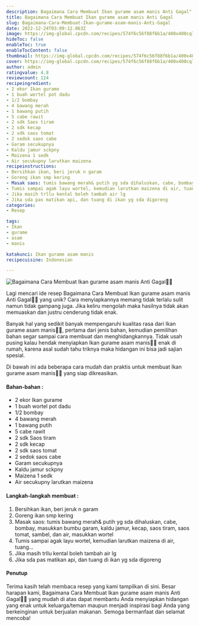 ```yaml
---
description: Bagaimana Cara Membuat Ikan gurame asam manis Anti Gagal"
title: Bagaimana Cara Membuat Ikan gurame asam manis Anti Gagal
slug: Bagaimana-Cara-Membuat-Ikan-gurame-asam-manis-Anti-Gagal
date: 2022-12-24T03:09:12.063Z
image: https://img-global.cpcdn.com/recipes/574f6c56f88f6b1a/400x400cq70/photo.jpg
hideToc: false
enableToc: true
enableTocContent: false
thumbnail: https://img-global.cpcdn.com/recipes/574f6c56f88f6b1a/400x400cq70/photo.jpg
cover: https://img-global.cpcdn.com/recipes/574f6c56f88f6b1a/400x400cq70/photo.jpg
author: admin
ratingvalue: 4.8
reviewcount: 124
recipeingredient:
- 2 ekor Ikan gurame
- 1 buah wortel pot dadu
- 1/2 bombay
- 4 bawang merah
- 1 bawang putih
- 5 cabe rawit
- 2 sdk Saos tiram
- 2 sdk kecap
- 2 sdk saos tomat
- 2 sedok saos cabe
- Garam secukupnya
- Kaldu jamur sckpny
- Maizena 1 sedk
- Air secukupny larutkan maizena
recipeinstructions:
- Bersihkan ikan, beri jeruk n garam
- Goreng ikan smp kering
- Masak saos: tumis bawang merah& putih yg sda dihaluskan, cabe, bombay, masukkan bumbu garam, kaldu jamur, kecap, saos tiram, saos tomat, sambel, dan air, masukkan wortel
- Tumis sampai agak layu wortel, kemudian larutkan maizena di air, tuang...
- Jika masih trllu kental boleh tambah air lg
- Jika sda pas matikan api, dan tuang di ikan yg sda digoreng
categories:
- Resep

tags:
- Ikan
- gurame
- asam
- manis

katakunci: Ikan gurame asam manis
recipecuisine: Indonesian

---
```


![Bagaimana Cara Membuat Ikan gurame asam manis Anti Gagal👩‍🍳](https://img-global.cpcdn.com/recipes/574f6c56f88f6b1a/400x400cq70/photo.jpg)

Lagi mencari ide resep Bagaimana Cara Membuat Ikan gurame asam manis Anti Gagal👩‍🍳 yang unik? Cara menyiapkannya memang tidak terlalu sulit namun tidak gampang juga. Jika keliru mengolah maka hasilnya tidak akan memuaskan dan justru cenderung tidak enak.

Banyak hal yang sedikit banyak mempengaruhi kualitas rasa dari Ikan gurame asam manis👩‍🍳, pertama dari jenis bahan, kemudian pemilihan bahan segar sampai cara membuat dan menghidangkannya. Tidak usah pusing kalau hendak menyiapkan Ikan gurame asam manis👩‍🍳 enak di rumah, karena asal sudah tahu triknya maka hidangan ini bisa jadi sajian spesial.

Di bawah ini ada beberapa cara mudah dan praktis untuk membuat Ikan gurame asam manis👩‍🍳 yang siap dikreasikan.

<!--inarticleads1-->

#### Bahan-bahan :

- 2 ekor Ikan gurame
- 1 buah wortel pot dadu
- 1/2 bombay
- 4 bawang merah
- 1 bawang putih
- 5 cabe rawit
- 2 sdk Saos tiram
- 2 sdk kecap
- 2 sdk saos tomat
- 2 sedok saos cabe
- Garam secukupnya
- Kaldu jamur sckpny
- Maizena 1 sedk
- Air secukupny larutkan maizena

<!--inarticleads2-->

#### Langkah-langkah membuat :

1. Bersihkan ikan, beri jeruk n garam
1. Goreng ikan smp kering
1. Masak saos: tumis bawang merah& putih yg sda dihaluskan, cabe, bombay, masukkan bumbu garam, kaldu jamur, kecap, saos tiram, saos tomat, sambel, dan air, masukkan wortel
1. Tumis sampai agak layu wortel, kemudian larutkan maizena di air, tuang...
1. Jika masih trllu kental boleh tambah air lg
1. Jika sda pas matikan api, dan tuang di ikan yg sda digoreng

#### Penutup

Terima kasih telah membaca resep yang kami tampilkan di sini. Besar harapan kami, Bagaimana Cara Membuat Ikan gurame asam manis Anti Gagal👩‍🍳 yang mudah di atas dapat membantu Anda menyiapkan hidangan yang enak untuk keluarga/teman maupun menjadi inspirasi bagi Anda yang berkeinginan untuk berjualan makanan. Semoga bermanfaat dan selamat mencoba!